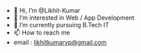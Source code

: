 - 👋 Hi, I’m @Likhit-Kumar
- 👀 I’m interested in Web / App Development
- 🌱 I’m currently pursuing B.Tech IT
- 📫 How to reach me 
- email : likhitkumarvp@gmail.com

<!---
Likhit-Kumar/Likhit-Kumar is a ✨ special ✨ repository because its `README.md` (this file) appears on your GitHub profile.
You can click the Preview link to take a look at your changes.
--->
